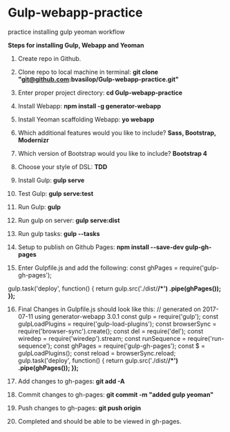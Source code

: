 # Gulp-webapp-practice
practice installing gulp yeoman workflow

**Steps for installing Gulp, Webapp and Yeoman**
1) Create repo in Github.

2) Clone repo to local machine in terminal:   **git clone "git@github.com:bvasilop/Gulp-webapp-practice.git"**

3) Enter proper project directory:   **cd Gulp-webapp-practice**

4) Install Webapp:   **npm install -g generator-webapp**

5) Install Yeoman scaffolding Webapp:  **yo webapp**

6)  Which additional features would you like to include?   **Sass, Bootstrap, Modernizr**

7) Which version of Bootstrap would you like to include?   **Bootstrap 4**

8) Choose your style of DSL:   **TDD**

9) Install Gulp:   **gulp serve**

10) Test Gulp:   **gulp serve:test**

11) Run Gulp:   **gulp**

12) Run gulp on server:   **gulp serve:dist**

13) Run gulp tasks:   **gulp --tasks**

14) Setup to publish on Github Pages:  **npm install --save-dev gulp-gh-pages**

15) Enter Gulpfile.js and add the following:  const ghPages = require('gulp-gh-pages');

gulp.task('deploy', function() {
return gulp.src('./dist/**/*')
  .pipe(ghPages());
});**

16) Final Changes in Gulpfile.js should look like this:   // generated on 2017-07-11 using generator-webapp 3.0.1
const gulp = require('gulp');
const gulpLoadPlugins = require('gulp-load-plugins');
const browserSync = require('browser-sync').create();
const del = require('del');
const wiredep = require('wiredep').stream;
const runSequence = require('run-sequence');
const ghPages = require('gulp-gh-pages');
const $ = gulpLoadPlugins();
const reload = browserSync.reload;
gulp.task('deploy', function() {
return gulp.src('./dist/**/*')
  .pipe(ghPages());
});**

17) Add changes to gh-pages:  **git add -A**

18) Commit changes to gh-pages:   **git commit -m "added gulp yeoman"**

19) Push changes to gh-pages:    **git push origin**

20) Completed and should be able to be viewed in gh-pages.

